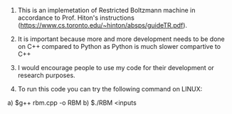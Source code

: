1) This is an implemetation of Restricted Boltzmann machine in accordance to 
Prof. Hiton's instructions (https://www.cs.toronto.edu/~hinton/absps/guideTR.pdf).

2) It is important because more and more development needs to be done on C++ 
compared to Python as Python is much slower compartive to C++

3) I would encourage people to use my code for their development or research 
purposes.

4) To run this code you can try the following command on LINUX:

a) $g++ rbm.cpp -o RBM
b) $./RBM <inputs
